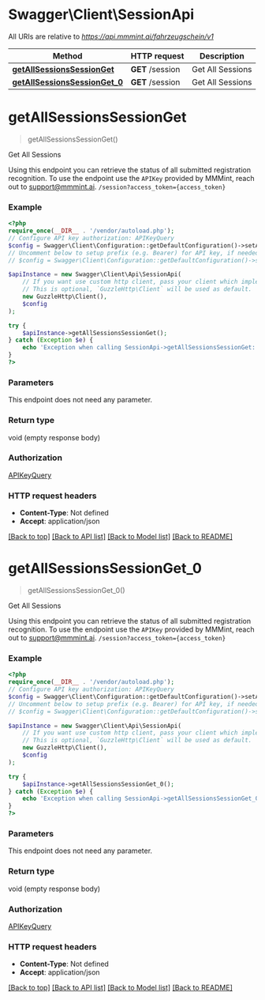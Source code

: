 # Swagger\Client\SessionApi

All URIs are relative to *https://api.mmmint.ai/fahrzeugschein/v1*

Method | HTTP request | Description
------------- | ------------- | -------------
[**getAllSessionsSessionGet**](SessionApi.md#getallsessionssessionget) | **GET** /session | Get All Sessions
[**getAllSessionsSessionGet_0**](SessionApi.md#getallsessionssessionget_0) | **GET** /session | Get All Sessions

# **getAllSessionsSessionGet**
> getAllSessionsSessionGet()

Get All Sessions

Using this endpoint you can retrieve the status of all submitted registration recognition. To use the endpoint use the `APIKey` provided by MMMint, reach out to [support@mmmint.ai](mailto:support@mmmint.ai).   ``` /session?access_token={access_token} ```

### Example
```php
<?php
require_once(__DIR__ . '/vendor/autoload.php');
// Configure API key authorization: APIKeyQuery
$config = Swagger\Client\Configuration::getDefaultConfiguration()->setApiKey('access_token', 'YOUR_API_KEY');
// Uncomment below to setup prefix (e.g. Bearer) for API key, if needed
// $config = Swagger\Client\Configuration::getDefaultConfiguration()->setApiKeyPrefix('access_token', 'Bearer');

$apiInstance = new Swagger\Client\Api\SessionApi(
    // If you want use custom http client, pass your client which implements `GuzzleHttp\ClientInterface`.
    // This is optional, `GuzzleHttp\Client` will be used as default.
    new GuzzleHttp\Client(),
    $config
);

try {
    $apiInstance->getAllSessionsSessionGet();
} catch (Exception $e) {
    echo 'Exception when calling SessionApi->getAllSessionsSessionGet: ', $e->getMessage(), PHP_EOL;
}
?>
```

### Parameters
This endpoint does not need any parameter.

### Return type

void (empty response body)

### Authorization

[APIKeyQuery](../../README.md#APIKeyQuery)

### HTTP request headers

 - **Content-Type**: Not defined
 - **Accept**: application/json

[[Back to top]](#) [[Back to API list]](../../README.md#documentation-for-api-endpoints) [[Back to Model list]](../../README.md#documentation-for-models) [[Back to README]](../../README.md)

# **getAllSessionsSessionGet_0**
> getAllSessionsSessionGet_0()

Get All Sessions

Using this endpoint you can retrieve the status of all submitted registration recognition. To use the endpoint use the `APIKey` provided by MMMint, reach out to [support@mmmint.ai](mailto:support@mmmint.ai).   ``` /session?access_token={access_token} ```

### Example
```php
<?php
require_once(__DIR__ . '/vendor/autoload.php');
// Configure API key authorization: APIKeyQuery
$config = Swagger\Client\Configuration::getDefaultConfiguration()->setApiKey('access_token', 'YOUR_API_KEY');
// Uncomment below to setup prefix (e.g. Bearer) for API key, if needed
// $config = Swagger\Client\Configuration::getDefaultConfiguration()->setApiKeyPrefix('access_token', 'Bearer');

$apiInstance = new Swagger\Client\Api\SessionApi(
    // If you want use custom http client, pass your client which implements `GuzzleHttp\ClientInterface`.
    // This is optional, `GuzzleHttp\Client` will be used as default.
    new GuzzleHttp\Client(),
    $config
);

try {
    $apiInstance->getAllSessionsSessionGet_0();
} catch (Exception $e) {
    echo 'Exception when calling SessionApi->getAllSessionsSessionGet_0: ', $e->getMessage(), PHP_EOL;
}
?>
```

### Parameters
This endpoint does not need any parameter.

### Return type

void (empty response body)

### Authorization

[APIKeyQuery](../../README.md#APIKeyQuery)

### HTTP request headers

 - **Content-Type**: Not defined
 - **Accept**: application/json

[[Back to top]](#) [[Back to API list]](../../README.md#documentation-for-api-endpoints) [[Back to Model list]](../../README.md#documentation-for-models) [[Back to README]](../../README.md)

